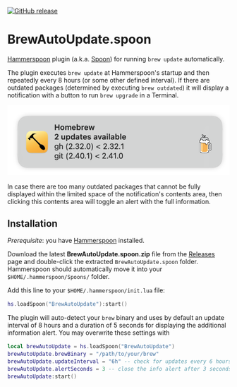 [![GitHub release](https://img.shields.io/github/v/release/obecker/brew-auto-update-spoon?logo=github)](https://github.com/obecker/brew-auto-update-spoon/releases)

# BrewAutoUpdate.spoon
[Hammerspoon](https://www.hammerspoon.org) plugin (a.k.a. [Spoon](https://www.hammerspoon.org/go/#spoonsintro)) 
for running `brew update` automatically.

The plugin executes `brew update` at Hammerspoon's startup and then repeatedly every 8 hours (or some other defined interval).
If there are outdated packages (determined by executing `brew outdated`) it will display a notification with a button
to run `brew upgrade` in a Terminal.

![Example notification](images/notification.png)

In case there are too many outdated packages that cannot be fully displayed within the limited space of the 
notification's contents area, then clicking this contents area will toggle an alert with the full information.

## Installation

_Prerequisite_: you have [Hammerspoon](https://www.hammerspoon.org) installed.

Download the latest **BrewAutoUpdate.spoon.zip** file from the [Releases](https://github.com/obecker/brew-auto-update-spoon/releases) 
page and double-click the extracted `BrewAutoUpdate.spoon` folder. 
Hammerspoon should automatically move it into your `$HOME/.hammerspoon/Spoons/` folder.

Add this line to your `$HOME/.hammerspoon/init.lua` file:
```lua
hs.loadSpoon("BrewAutoUpdate"):start()
```

The plugin will auto-detect your `brew` binary and uses by default an update interval of 8 hours and a duration of 
5 seconds for displaying the additional information alert.
You may overwrite these settings with
```lua
local brewAutoUpdate = hs.loadSpoon("BrewAutoUpdate")
brewAutoUpdate.brewBinary = "/path/to/your/brew"
brewAutoUpdate.updateInterval = "6h" -- check for updates every 6 hours
brewAutoUpdate.alertSeconds = 3 -- close the info alert after 3 seconds
brewAutoUpdate:start()
```
